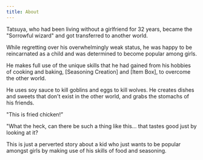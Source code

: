 ```yaml
---
title: About
---
```


Tatsuya, who had been living without a girlfriend for 32 years, became the "Sorrowful wizard" and got transferred to another world.

While regretting over his overwhelmingly weak status, he was happy to be reincarnated as a child and was determined to become popular among girls.

He makes full use of the unique skills that he had gained from his hobbies of cooking and baking, [Seasoning Creation] and [Item Box], to overcome the other world.

He uses soy sauce to kill goblins and eggs to kill wolves. He creates dishes and sweets that don't exist in the other world, and grabs the stomachs of his friends.

"This is fried chicken!”

"What the heck, can there be such a thing like this… that tastes good just by looking at it?

This is just a perverted story about a kid who just wants to be popular amongst girls by making use of his skills of food and seasoning.